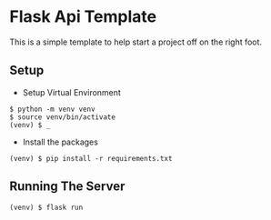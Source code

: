 # Flask Api Template

This is a simple template to help start a project off on the right foot.

## Setup
- Setup Virtual Environment
```
$ python -m venv venv
$ source venv/bin/activate
(venv) $ _
```

- Install the packages
```
(venv) $ pip install -r requirements.txt
```

## Running The Server
```
(venv) $ flask run
```